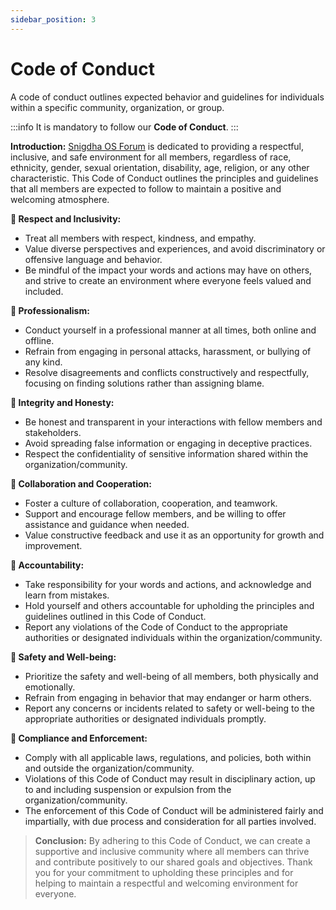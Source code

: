 ```yaml
---
sidebar_position: 3
---
```

# Code of Conduct
A code of conduct outlines expected behavior and guidelines for individuals within a specific community, organization, or group. 

:::info
It is mandatory to follow our **Code of Conduct**.
:::

**Introduction:**
[Snigdha OS Forum](https://forum.snigdhaos.org/) is dedicated to providing a respectful, inclusive, and safe environment for all members, regardless of race, ethnicity, gender, sexual orientation, disability, age, religion, or any other characteristic. This Code of Conduct outlines the principles and guidelines that all members are expected to follow to maintain a positive and welcoming atmosphere.

**📌 Respect and Inclusivity:**
- Treat all members with respect, kindness, and empathy.
- Value diverse perspectives and experiences, and avoid discriminatory or offensive language and behavior.
- Be mindful of the impact your words and actions may have on others, and strive to create an environment where everyone feels valued and included.

**📌 Professionalism:**
- Conduct yourself in a professional manner at all times, both online and offline.
- Refrain from engaging in personal attacks, harassment, or bullying of any kind.
- Resolve disagreements and conflicts constructively and respectfully, focusing on finding solutions rather than assigning blame.

**📌 Integrity and Honesty:**
- Be honest and transparent in your interactions with fellow members and stakeholders.
- Avoid spreading false information or engaging in deceptive practices.
- Respect the confidentiality of sensitive information shared within the organization/community.

**📌 Collaboration and Cooperation:**
- Foster a culture of collaboration, cooperation, and teamwork.
- Support and encourage fellow members, and be willing to offer assistance and guidance when needed.
- Value constructive feedback and use it as an opportunity for growth and improvement.

**📌 Accountability:**
- Take responsibility for your words and actions, and acknowledge and learn from mistakes.
- Hold yourself and others accountable for upholding the principles and guidelines outlined in this Code of Conduct.
- Report any violations of the Code of Conduct to the appropriate authorities or designated individuals within the organization/community.

**📌 Safety and Well-being:**
- Prioritize the safety and well-being of all members, both physically and emotionally.
- Refrain from engaging in behavior that may endanger or harm others.
- Report any concerns or incidents related to safety or well-being to the appropriate authorities or designated individuals promptly.

**📌 Compliance and Enforcement:**
- Comply with all applicable laws, regulations, and policies, both within and outside the organization/community.
- Violations of this Code of Conduct may result in disciplinary action, up to and including suspension or expulsion from the organization/community.
- The enforcement of this Code of Conduct will be administered fairly and impartially, with due process and consideration for all parties involved.


>**Conclusion:**
By adhering to this Code of Conduct, we can create a supportive and inclusive community where all members can thrive and contribute positively to our shared goals and objectives. Thank you for your commitment to upholding these principles and for helping to maintain a respectful and welcoming environment for everyone.


